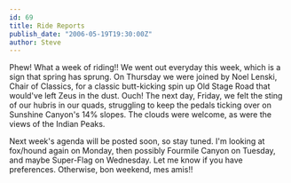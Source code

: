 ```yaml
---
id: 69
title: Ride Reports
publish_date: "2006-05-19T19:30:00Z"
author: Steve
---
```

Phew! What a week of riding!! We went out everyday this week, which is a sign that spring has sprung. On Thursday we were joined by Noel Lenski, Chair of Classics, for a classic butt-kicking spin up Old Stage Road that would've left Zeus in the dust. Ouch! The next day, Friday, we felt the sting of our hubris in our quads, struggling to keep the pedals ticking over on Sunshine Canyon's 14% slopes. The clouds were welcome, as were the views of the Indian Peaks.

Next week's agenda will be posted soon, so stay tuned. I'm looking at fox/hound again on Monday, then possibly Fourmile Canyon on Tuesday, and maybe Super-Flag on Wednesday. Let me know if you have preferences. Otherwise, bon weekend, mes amis!!
